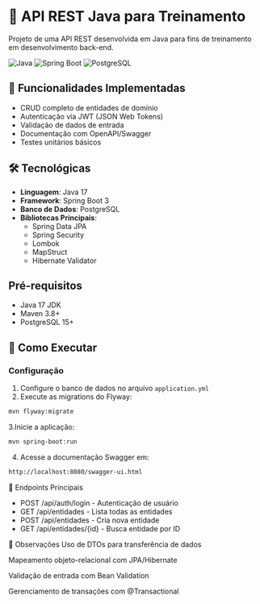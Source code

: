 # 🚀 API REST Java para Treinamento

Projeto de uma API REST desenvolvida em Java para fins de treinamento em desenvolvimento back-end.

![Java](https://img.shields.io/badge/Java-17-orange.svg)
![Spring Boot](https://img.shields.io/badge/Spring_Boot-3.1.5-green.svg)
![PostgreSQL](https://img.shields.io/badge/PostgreSQL-15-blue.svg)

## 🔧 Funcionalidades Implementadas
- CRUD completo de entidades de domínio
- Autenticação via JWT (JSON Web Tokens)
- Validação de dados de entrada
- Documentação com OpenAPI/Swagger
- Testes unitários básicos

## 🛠️ Tecnológicas
- **Linguagem**: Java 17
- **Framework**: Spring Boot 3
- **Banco de Dados**: PostgreSQL
- **Bibliotecas Principais**:
  - Spring Data JPA
  - Spring Security
  - Lombok
  - MapStruct
  - Hibernate Validator

## Pré-requisitos
- Java 17 JDK
- Maven 3.8+
- PostgreSQL 15+

## 🚀 Como Executar
### Configuração
1. Configure o banco de dados no arquivo `application.yml`
2. Execute as migrations do Flyway:
```bash
mvn flyway:migrate
```
3.Inicie a aplicação:
```bash
mvn spring-boot:run
```
4. Acesse a documentação Swagger em:
```bash
http://localhost:8080/swagger-ui.html
```
   
📌 Endpoints Principais
- POST /api/auth/login - Autenticação de usuário
- GET /api/entidades - Lista todas as entidades
- POST /api/entidades - Cria nova entidade
- GET /api/entidades/{id} - Busca entidade por ID

📝 Observações
Uso de DTOs para transferência de dados

Mapeamento objeto-relacional com JPA/Hibernate

Validação de entrada com Bean Validation

Gerenciamento de transações com @Transactional


